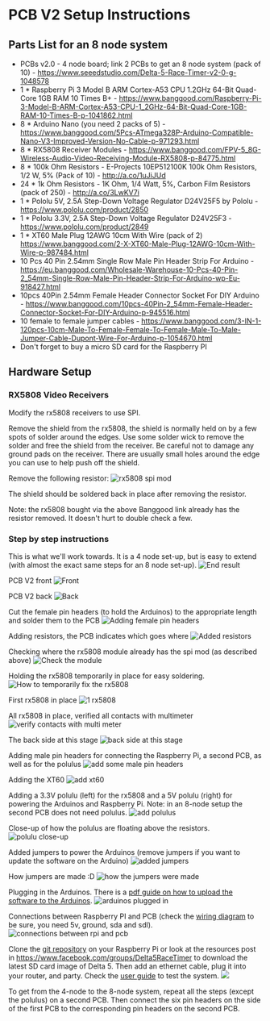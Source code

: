 # PCB V2 Setup Instructions

## Parts List for an 8 node system

* PCBs v2.0 - 4 node board; link 2 PCBs to get an 8 node system (pack of 10) - https://www.seeedstudio.com/Delta-5-Race-Timer-v2-0-g-1048578
* 1 * Raspberry Pi 3 Model B ARM Cortex-A53 CPU 1.2GHz 64-Bit Quad-Core 1GB RAM 10 Times B+ - https://www.banggood.com/Raspberry-Pi-3-Model-B-ARM-Cortex-A53-CPU-1_2GHz-64-Bit-Quad-Core-1GB-RAM-10-Times-B-p-1041862.html
* 8 * Arduino Nano (you need 2 packs of 5) - https://www.banggood.com/5Pcs-ATmega328P-Arduino-Compatible-Nano-V3-Improved-Version-No-Cable-p-971293.html
* 8 * RX5808 Receiver Modules - https://www.banggood.com/FPV-5_8G-Wireless-Audio-Video-Receiving-Module-RX5808-p-84775.html
* 8 * 100k Ohm Resistors - E-Projects 10EP512100K 100k Ohm Resistors, 1/2 W, 5% (Pack of 10) - http://a.co/1uJiJUd
* 24 * 1k Ohm Resistors - 1K Ohm, 1/4 Watt, 5%, Carbon Film Resistors (pack of 250) - http://a.co/3LwKV7i
* 1 * Pololu 5V, 2.5A Step-Down Voltage Regulator D24V25F5 by Pololu - https://www.pololu.com/product/2850
* 1 * Pololu 3.3V, 2.5A Step-Down Voltage Regulator D24V25F3 - https://www.pololu.com/product/2849
* 1 * XT60 Male Plug 12AWG 10cm With Wire (pack of 2) https://www.banggood.com/2-X-XT60-Male-Plug-12AWG-10cm-With-Wire-p-987484.html
* 10 Pcs 40 Pin 2.54mm Single Row Male Pin Header Strip For Arduino -
https://eu.banggood.com/Wholesale-Warehouse-10-Pcs-40-Pin-2_54mm-Single-Row-Male-Pin-Header-Strip-For-Arduino-wp-Eu-918427.html
* 10pcs 40Pin 2.54mm Female Header Connector Socket For DIY Arduino - https://www.banggood.com/10pcs-40Pin-2_54mm-Female-Header-Connector-Socket-For-DIY-Arduino-p-945516.html
* 10 female to female jumper cables - https://www.banggood.com/3-IN-1-120pcs-10cm-Male-To-Female-Female-To-Female-Male-To-Male-Jumper-Cable-Dupont-Wire-For-Arduino-p-1054670.html
* Don't forget to buy a micro SD card for the Raspberry PI

## Hardware Setup

### RX5808 Video Receivers
Modify the rx5808 receivers to use SPI.

Remove the shield from the rx5808, the shield is normally held on by a few spots of solder around the edges. Use some solder wick to remove the solder and free the shield from the receiver. Be careful not to damage any ground pads on the receiver. There are usually small holes around the edge you can use to help push off the shield.

Remove the following resistor:
![rx5808 spi mod](img/rx5808-new-top.jpg)

The shield should be soldered back in place after removing the resistor.

Note: the rx5808 bought via the above Banggood link already has the resistor removed. It doesn't hurt to double check a few.

### Step by step instructions

This is what we'll work towards. It is a 4 node set-up, but is easy to extend (with almost the exact same steps for an 8 node set-up).
![End result](img/pcbv2/0_end_result.jpg)

PCB V2 front
![Front](img/pcbv2/1_front.jpg)

PCB V2 back
![Back](img/pcbv2/2_back.jpg)

Cut the female pin headers (to hold the Arduinos) to the appropriate length and solder them to the PCB
![Adding female pin headers](img/pcbv2/3_female_pin_headers.jpg)

Adding resistors, the PCB indicates which goes where
![Added resistors](img/pcbv2/5_resistors_ready.jpg)

Checking where the rx5808 module already has the spi mod (as described above)
![Check the module](img/pcbv2/6_checking_module.jpg)

Holding the rx5808 temporarily in place for easy soldering.
![How to temporarily fix the rx5808](img/pcbv2/7_holding_rx5808_in_place.jpg)

First rx5808 in place
![1 rx5808](img/pcbv2/8_first_rx5808_done.jpg)

All rx5808 in place, verified all contacts with multimeter
![verify contacts with multi meter](img/pcbv2/10_all_rx5808_once_again.jpg)

The back side at this stage
![back side at this stage](img/pcbv2/11_back_with_solder.jpg)

Adding male pin headers for connecting the Raspberry Pi, a second PCB, as well as for the polulus
![add some male pin headers](img/pcbv2/12_male_pin_headers.jpg)

Adding the XT60
![add xt60](img/pcbv2/13_xt60.jpg)

Adding a 3.3V polulu (left) for the rx5808 and a 5V polulu (right) for powering the Arduinos and Raspberry Pi. Note: in an 8-node setup the second PCB does not need polulus.
![add polulus](img/pcbv2/14_polulu.jpg)

Close-up of how the polulus are floating above the resistors.
![polulu close-up](img/pcbv2/15_polulu_close_up.jpg)

Added jumpers to power the Arduinos (remove jumpers if you want to update the software on the Arduino)
![added jumpers](img/pcbv2/16_jumpers.jpg)

How jumpers are made :D
![how the jumpers were made](img/pcbv2/17_how_jumpers_are_made.jpg)

Plugging in the Arduinos. There is a [pdf guide on how to upload the software to the Arduinos](https://drive.google.com/file/d/0B9OE5zhYmglkelZBYmFtZkROUWpmRVBySlNTcm8wSkRzT3lz/view).
![arduinos plugged in](img/pcbv2/18_arduinos.jpg)

Connections between Raspberry PI and PCB (check the [wiring diagram](https://docs.microsoft.com/en-us/windows/iot-core/learn-about-hardware/pinmappings/pinmappingsrpi#gpio-pins) to be sure, you need 5v, ground, sda and sdl). ![connections between rpi and pcb](img/pcbv2/19_connections.jpg)

Clone the [git repository](https://github.com/scottgchin/delta5_race_timer) on your Raspberry Pi or look at the resources post in https://www.facebook.com/groups/Delta5RaceTimer to download the latest SD card image of Delta 5. Then add an ethernet cable, plug it into your router, and party. Check the [user guide](User%20Guide.md) to test the system.
![](img/pcbv2/20_eth0.jpg)

To get from the 4-node to the 8-node system, repeat all the steps (except the polulus) on a second PCB. Then connect the six pin headers on the side of the first PCB to the corresponding pin headers on the second PCB.

